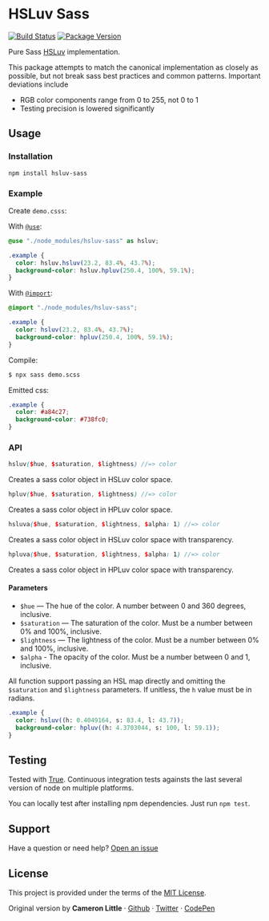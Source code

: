 # HSLuv Sass
[![Build Status](https://github.com/hsluv/hsluv-sass/actions/workflows/ci.yml/badge.svg)](https://github.com/hsluv/hsluv-sass/actions/workflows/ci.yml?query=branch%3Amaster)
[![Package Version](https://img.shields.io/npm/v/hsluv-sass.svg)](https://www.npmjs.com/package/hsluv-sass)

Pure Sass [HSLuv](http://www.hsluv.org) implementation.

This package attempts to match the canonical implementation as closely as possible,
but not break sass best practices and common patterns. Important deviations
include

- RGB color components range from 0 to 255, not 0 to 1
- Testing precision is lowered significantly

## Usage

### Installation

```
npm install hsluv-sass
```

### Example

Create `demo.csss`:

With [`@use`](https://sass-lang.com/documentation/at-rules/use):

```scss
@use "./node_modules/hsluv-sass" as hsluv;

.example {
  color: hsluv.hsluv(23.2, 83.4%, 43.7%);
  background-color: hsluv.hpluv(250.4, 100%, 59.1%);
}
```

With [`@import`](https://sass-lang.com/documentation/at-rules/import):

```scss
@import "./node_modules/hsluv-sass";

.example {
  color: hsluv(23.2, 83.4%, 43.7%);
  background-color: hpluv(250.4, 100%, 59.1%);
}
```

Compile:

```bash
$ npx sass demo.scss 
```

Emitted css:

```css
.example {
  color: #a84c27;
  background-color: #738fc0;
}
```

### API

```scss
hsluv($hue, $saturation, $lightness) //=> color
```

Creates a sass color object in HSLuv color space. 

```scss
hpluv($hue, $saturation, $lightness) //=> color
```

Creates a sass color object in HPLuv color space. 

```scss
hsluva($hue, $saturation, $lightness, $alpha: 1) //=> color
```

Creates a sass color object in HSLuv color space with transparency.

```scss
hpluva($hue, $saturation, $lightness, $alpha: 1) //=> color
```

Creates a sass color object in HPLuv color space with transparency. 

#### Parameters

- `$hue` — The hue of the color. A number between 0 and 360 degrees, inclusive.
- `$saturation` — The saturation of the color. Must be a number between 0% and 100%, inclusive.
- `$lightness` — The lightness of the color. Must be a number between 0% and 100%, inclusive.
- `$alpha` - The opacity of the color. Must be a number between 0 and 1, inclusive.

All function support passing an HSL map directly and omitting the `$saturation` and `$lightness` parameters. If unitless, the `h` value must be in radians.

```scss
.example {
  color: hsluv((h: 0.4049164, s: 83.4, l: 43.7));
  background-color: hpluv((h: 4.3703044, s: 100, l: 59.1));
}
```

## Testing

Tested with [True](https://www.oddbird.net/true/docs/).
Continuous integration tests againsts the last several version of node on multiple platforms.

You can locally test after installing npm dependencies. Just run
`npm test`.

## Support

Have a question or need help? [Open an issue](https://github.com/hsluv/hsluv-sass/issues/new)

## License

This project is provided under the terms of the [MIT License](LICENSE).

Original version by **Cameron Little** · [Github](https://github.com/apexskier) · [Twitter](https://twitter.com/apexskier) · [CodePen](https://codepen.com/apexskier)
